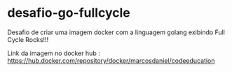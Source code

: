 # desafio-go-fullcycle
Desafio de criar uma imagem docker com a linguagem golang exibindo Full Cycle Rocks!!!

Link da imagem no docker hub : https://hub.docker.com/repository/docker/marcosdaniel/codeeducation

